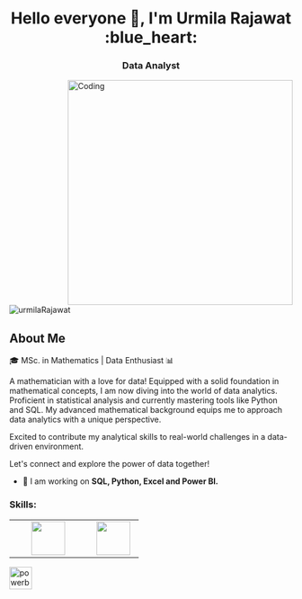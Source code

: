 <h1 align="center">Hello everyone 👋, I'm Urmila Rajawat :blue_heart: </h1>
<h3 align="center">Data Analyst </h3>
<img align="right" alt="Coding" width="400" src="https://user-images.githubusercontent.com/59734313/157189039-c09b3e38-9f42-42c0-ab54-14f1574190a7.gif">


<p align="left"> <img src="https://komarev.com/ghpvc/?username=urmilaRajawat&label=Profile%20views&color=0e75b6&style=flat" alt="urmilaRajawat" /> </p>

## About Me <br>
🎓 MSc. in Mathematics | Data Enthusiast 📊

A mathematician with a love for data!
Equipped with a solid foundation in mathematical concepts, I am now diving into the world of data analytics. Proficient in statistical analysis and currently mastering tools like Python and SQL.
My advanced mathematical background equips me to approach data analytics with a unique perspective.

Excited to contribute my analytical skills to real-world challenges in a data-driven environment.

Let's connect and explore the power of data together!

- 💬 I am working on **SQL, Python, Excel and Power BI.**

<h3 align="left">Skills:</h3>

<table>
  <tbody>
    <tr>
      <td align="center" width="50%">
        <img height="60px" src="https://www.vectorlogo.zone/logos/python/python-ar21.svg">
      </td>
      <td align="center" width="33%">
<img height=60px src="https://www.vectorlogo.zone/logos/mysql/mysql-official.svg"> 
</td>


  </tbody>
</table>

<a href="https://powerbi.microsoft.com/en-au/" target="_blank" rel="noreferrer">
  <img src="https://img.icons8.com/color/1x/power-bi.png" alt="powerbi" width="40" height="40"/>
</a>
